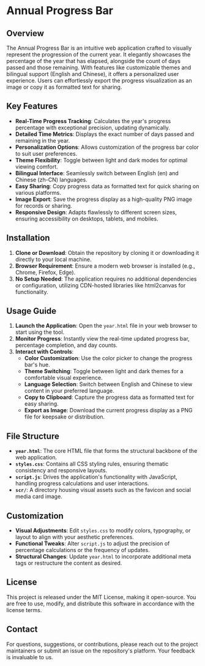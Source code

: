 # Annual Progress Bar

## Overview

The Annual Progress Bar is an intuitive web application crafted to visually represent the progression of the current year. It elegantly showcases the percentage of the year that has elapsed, alongside the count of days passed and those remaining. With features like customizable themes and bilingual support (English and Chinese), it offers a personalized user experience. Users can effortlessly export the progress visualization as an image or copy it as formatted text for sharing.

## Key Features

- **Real-Time Progress Tracking**: Calculates the year's progress percentage with exceptional precision, updating dynamically.
- **Detailed Time Metrics**: Displays the exact number of days passed and remaining in the year.
- **Personalization Options**: Allows customization of the progress bar color to suit user preferences.
- **Theme Flexibility**: Toggle between light and dark modes for optimal viewing comfort.
- **Bilingual Interface**: Seamlessly switch between English (en) and Chinese (zh-CN) languages.
- **Easy Sharing**: Copy progress data as formatted text for quick sharing on various platforms.
- **Image Export**: Save the progress display as a high-quality PNG image for records or sharing.
- **Responsive Design**: Adapts flawlessly to different screen sizes, ensuring accessibility on desktops, tablets, and mobiles.

## Installation

1. **Clone or Download**: Obtain the repository by cloning it or downloading it directly to your local machine.
2. **Browser Requirement**: Ensure a modern web browser is installed (e.g., Chrome, Firefox, Edge).
3. **No Setup Needed**: The application requires no additional dependencies or configuration, utilizing CDN-hosted libraries like html2canvas for functionality.

## Usage Guide

1. **Launch the Application**: Open the `year.html` file in your web browser to start using the tool.
2. **Monitor Progress**: Instantly view the real-time updated progress bar, percentage completion, and day counts.
3. **Interact with Controls**:
   - **Color Customization**: Use the color picker to change the progress bar's hue.
   - **Theme Switching**: Toggle between light and dark themes for a comfortable visual experience.
   - **Language Selection**: Switch between English and Chinese to view content in your preferred language.
   - **Copy to Clipboard**: Capture the progress data as formatted text for easy sharing.
   - **Export as Image**: Download the current progress display as a PNG file for keepsake or distribution.

## File Structure

- **`year.html`**: The core HTML file that forms the structural backbone of the web application.
- **`styles.css`**: Contains all CSS styling rules, ensuring thematic consistency and responsive layouts.
- **`script.js`**: Drives the application's functionality with JavaScript, handling progress calculations and user interactions.
- **`scr/`**: A directory housing visual assets such as the favicon and social media card image.

## Customization

- **Visual Adjustments**: Edit `styles.css` to modify colors, typography, or layout to align with your aesthetic preferences.
- **Functional Tweaks**: Alter `script.js` to adjust the precision of percentage calculations or the frequency of updates.
- **Structural Changes**: Update `year.html` to incorporate additional meta tags or restructure the content as desired.

## License

This project is released under the MIT License, making it open-source. You are free to use, modify, and distribute this software in accordance with the license terms.

## Contact

For questions, suggestions, or contributions, please reach out to the project maintainers or submit an issue on the repository's platform. Your feedback is invaluable to us.

